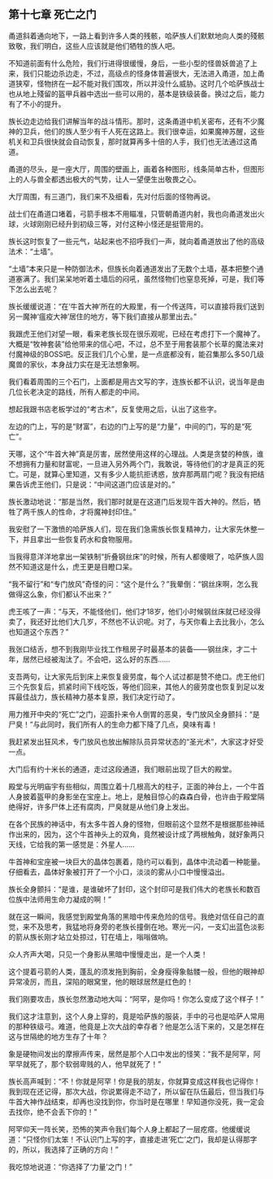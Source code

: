 ## 第十七章 死亡之门

甬道斜着通向地下，一路上看到许多人类的残骸，哈萨族人们默默地向人类的殘骸致敬，我们明白，这些人应该就是他们牺牲的族人吧。

不知道前面有什么危险，我们行进得很缓慢，身后，一些小型的怪兽妖兽追了上来，我们只能边杀边走，不过，高级点的怪身体普遍很大，无法进入甬道，加上甬道狭窄，怪物挤在一起不能对我们围攻，所以并没什么威胁。这时几个哈萨族战士也从地上殘留的盔甲兵器中选出一些可以用的，基本是铁级装备。换过之后，能力有了不小的提升。

族长边走边给我们讲解当年的战斗情形。那时，这条甬道中机关密布，还有不少魔神的卫兵，他们的族人至少有千人死在这路上。我们很幸运，如果魔神苏醒，这些机关和卫兵很快就会自动恢复，那时就算再多十倍的人手，我们也无法通过这甬道。

甬道的尽头，是一座大厅，周围的壁画上，画着各种图形，线条简单古朴，但图形上的人与兽全都透出极大的气势，让人一望便生出敬畏之心。

大厅周围，有三道门，我们来不及细看，先对付后面的怪物再说。

战士们在甬道口堵着，弓箭手根本不用瞄准，只管朝甬道内射，我也向甬道发出火球，火球刚刚已经升到初级三等，对付这种小怪还是挺管用的。

族长这时恢复了一些元气，站起来也不招呼我们一声，就向着甬道放出了他的高级法术：“土墙”。

“土墙”本来只是一种防御法术，但族长向着通道发出了无数个土墙，基本把整个通道塞满了。我们呆呆地听着土墙后的闷吼，虽然怪物们也窒息死掉，可是，我们等下怎么出去呢？

族长缓缓说道：“在‘牛首大神’所在的大殿里，有一个传送阵，可以直接将我们送到另一魔神‘瘟疫大神’居住的地方，等下我们直接从那里出去。”

我跟虎王他们对望一眼，看来老族长现在很乐观呢，已经在考虑打下一个魔神了。大概是“牧神套装”给他带来的信心吧，不过，总不至于用套装那个长草的魔法来对付魔神级的BOSS吧。反正我们几个心里，是一点底都没有，能召集那么多50几级魔兽的家伙，本身战力实在是无法想象啊。

我们看着周围的三个石门，上面都是用古文写的字，连族长都不认识，说当年是由几位长老决定的路线，所有人都走的中间。

想起我跟书店老板学过的“考古术”，反复使用之后，认出了这些字。

左边的门上，写的是“财富”，右边的门上写的是“力量”，中间的门，写的是“死亡”。

天哪，这个“牛首大神”真是厉害，居然使用这样的心理战。人类是贪婪的种族，谁不想拥有力量和财富呢，一旦进入另外两个门，我敢说，等待他们的才是真正的死亡。可是，就算心里知道，又有多少人能抗拒诱惑，放弃那两扇门呢？我没有把结果告诉虎王他们，只是说：“中间这道门应该是对的。”

族长激动地说：“那是当然，我们那时就是在这道门后发现牛首大神的。然后，牺牲了两千族人的性命，才将魔神封印住。”

我安慰了一下激愤的哈萨族人们，现在我们急需族长恢复精神力，让大家先休整一下，并且拿出一些恢复药水和食物服用。

当我得意洋洋地拿出一架铁制“折叠钢丝床”的时候，所有人都傻眼了，哈萨族人固然不知道这是什么，虎王更是目瞪口呆。

“我不留行”和“专门放风”奇怪的问：“这个是什么？”我晕倒：“钢丝床啊，怎么我做得这么象，你们都认不出来？”

虎王咳了一声：“与天，不能怪他们，他们才18岁，他们小时候钢丝床就已经没得卖了，我还好比他们大几岁，不然也不认识呢。对了，与天你看上去比我小，怎么也知道这个东西？”

我张口结舌，想不到我刚毕业找工作租房子时最基本的装备——钢丝床，才二十年，居然已经被淘汰了。不会吧，这么好的东西……

支吾两句，让大家先后到床上来恢复疲劳度，每个人试过都是赞不绝口。虎王他们三个先恢复后，抓紧时间下线吃饭，等他们回来，其他人的疲劳度也恢复到足以发挥最佳战力，族长精神力基本复原，我们决定行动了。

用力推开中央的“死亡”之门，迎面扑来令人倒胃的恶臭，专门放风全身颤抖：“是尸臭！”与此同时，我们所有人的生命力都下降了几点，臭味有毒！

我赶紧发出狂风术，专门放风也放出解除队员异常状态的“圣光术”，大家这才好受一点。

大门后有约十米长的通道，走过这段通道，我们眼前出现了巨大的殿堂。

殿堂与光明庙宇有些相似，周围立着十几根高大的柱子，正面的神台上，一个牛首人身披着盔甲的身影坐在宝座上。地上，是触目惊心的森森白骨，也许由于殿堂隔绝得好，许多尸体上还有腐肉，尸臭就是从他们身上发出。

在各个民族的神话中，有太多牛首人身的怪物，但眼前这个显然不是根据那些神祗作出来的，因为，这个牛首神头上的双角，竟然被设计成了两根触角，就好象两只天线，它给我的第一感觉是：外星人……

牛首神和宝座被一块巨大的晶体包裹着，隐约可以看到，晶体中流动着一种能量。仔细看去，晶体好象被打开了一个小口，淡淡的雾从小口中慢慢溢出。

族长全身颤抖：“是谁，是谁破坏了封印，这个封印可是我们伟大的老族长和数百位族中法师用生命力凝成的啊！”

就在这一瞬间，我感觉到殿堂角落的黑暗中传来危险的信号。我绝对信任自己的直觉，来不及思考，我猛地将身旁的老族长撞倒在地。寒光一闪，一支幻出蓝色淡影的箭从族长刚才站立处掠过，钉在墙上，嗡嗡做响。

众人齐声大喝，只见一个身影从黑暗中慢慢走出，是一个人类！

这个提着弓箭的人类，蓬乱的须发拖到胸前，全身瘦得象骷髅一般，但他的眼神却异常凌厉，而且，深陷的眼窝里，他的眼球居然是红色的！

我们刚要攻击，族长忽然激动地大叫：“阿罕，是你吗！你怎么变成了这个样子！”

我们这才注意到，这个人身上穿的，竟是哈萨族的服装，手中的弓也是哈萨人常用的那种铁级弓。难道，他竟是上次大战的幸存者？他是怎么活下来的，又是怎样在这与世隔绝的地方生存了十年？

象是硬物间发出的摩擦声传来，居然是那个人口中发出的怪笑：“我不是阿罕，阿罕早就死了，那个软弱卑贱的人，他早就死了！”

族长高声喊到：“不！你就是阿罕！你是我的朋友，你就算变成这样我也记得你！我到现在还记得，那次大战，你说累得走不动了，所以留在队伍最后，但当我们与牛首大神作战结束，却再也没找到你，你当时是在哪里！早知道你没死，我一定会去找你，绝不会丢下你的！”

阿罕仰天一阵长笑，恐怖的笑声令我们每个人身上都起了一层疙瘩。他缓缓说道：“只怪你们太笨！不认识门上写的字，直接走进‘死亡’之门，我却是认得那字的，所以，我选择了正确的方向！”

我吃惊地说道：“你选择了‘力量’之门！”

